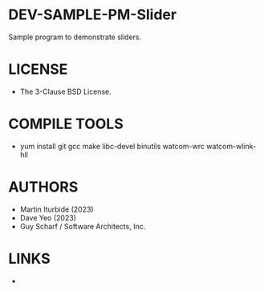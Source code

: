 # DEV-SAMPLE-PM-Slider
Sample program to demonstrate sliders.  

LICENSE
===============
* The 3-Clause BSD License.

COMPILE TOOLS
===============
* yum install git gcc make libc-devel binutils watcom-wrc watcom-wlink-hll
 
AUTHORS
===============
* Martin Iturbide (2023)
* Dave Yeo (2023)
* Guy Scharf / Software Architects, Inc. 

LINKS
===============
* 
